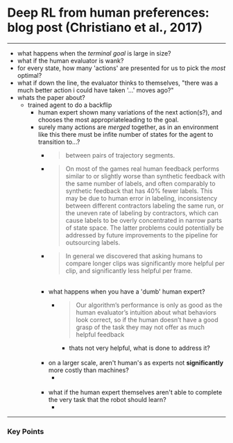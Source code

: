 # Deep RL from human preferences: blog post (Christiano et al., 2017)

---
* what happens when the *terminal goal* is large in size?
* what if the human evaluator is wank?
* for every state, how many 'actions' are presented for us to pick the *most* optimal? 
* what if down the line, the evaluator thinks to themselves, "there was a much better action i 
could have taken '...' moves ago?"
* whats the paper about?
    * trained agent to do a backflip
        * human expert shown many variations of the next action(s?), and chooses the most appropriateleading to the goal.
        * surely many actions are *merged* together, as in an environment like this there must be infite number of states for the agent to transition to...?
            * >between pairs of trajectory segments.
            * > On most of the games real human feedback performs similar to or slightly worse than synthetic feedback with the same number of labels, and often comparably to synthetic feedback that has 40% fewer labels. This may be due to human error in labeling, inconsistency between different contractors labeling the same run, or the uneven rate of labeling by contractors, which can cause labels to be overly concentrated in narrow parts of state space. The latter problems could potentially be addressed by future improvements to the pipeline for outsourcing labels.
            * >In general we discovered that asking humans to compare longer clips was significantly more helpful per clip, and significantly less helpful per frame.     
                <br>
            * what happens when you have a 'dumb' human expert?
                * > Our algorithm’s performance is only as good as the human evaluator’s intuition about what behaviors look correct, so if the human doesn’t have a good grasp of the task they may not offer as much helpful feedback
                    * thats not very helpful, what is done to address it?
                    <br>
            * on a larger scale, aren't human's as experts not **significantly** more costly than machines?
                * <!-- todo: answer above -->
                <br>
            * what if the human expert themselves aren't able to complete the very task that the robot should learn?
                * <!-- todo: answer above-->


---
### Key Points
